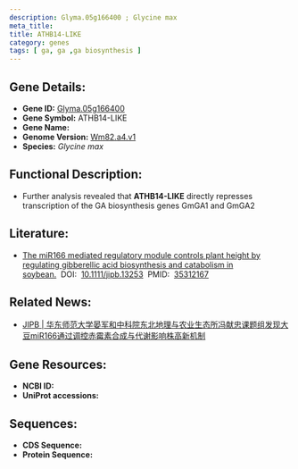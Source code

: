 ```yaml
---
description: Glyma.05g166400 ; Glycine max
meta_title:
title: ATHB14-LIKE
category: genes
tags: [ ga, ga ,ga biosynthesis ]
---
```


## Gene Details:
- **Gene ID:**	[Glyma.05g166400](https://www.maizegdb.org/gene_center/gene/Glyma.05g166400)
- **Gene Symbol:** ATHB14-LIKE
- **Gene Name:** 
- **Genome Version:** [Wm82.a4.v1]()
- **Species:** *Glycine max*

## Functional Description:
   - Further analysis revealed that **ATHB14-LIKE** directly represses transcription of the GA biosynthesis genes GmGA1 and GmGA2

## Literature:
   - [The miR166 mediated regulatory module controls plant height by regulating gibberellic acid biosynthesis and catabolism in soybean.]( https://onlinelibrary.wiley.com/doi/10.1111/jipb.13253)&nbsp;&nbsp;DOI:&nbsp;&nbsp;[10.1111/jipb.13253](https://onlinelibrary.wiley.com/doi/10.1111/jipb.13253)&nbsp;&nbsp;PMID:&nbsp;&nbsp;[35312167](https://pubmed.ncbi.nlm.nih.gov/35312167/)

## Related News:
   - [JIPB | 华东师范大学晏军和中科院东北地理与农业生态所冯献忠课题组发现大豆miR166通过调控赤霉素合成与代谢影响株高新机制](https://mp.weixin.qq.com/s?__biz=Mzg3MDEwNDEyMg==&mid=2247527063&idx=6&sn=dae78fb74300f72565094137990c2bbf&chksm=ce90c7c2f9e74ed48d4191a39f448499a9cef333a88ab1cbe9aff4bf0874336774a43dbd3d93&scene=27#wechat_redirect)

## Gene Resources:
- **NCBI ID:** [](https://www.ncbi.nlm.nih.gov/gene/?term=)
- **UniProt accessions:** [](https://www.uniprot.org/uniprotkb//entry)

## Sequences:
- **CDS Sequence:**
- **Protein Sequence:**
